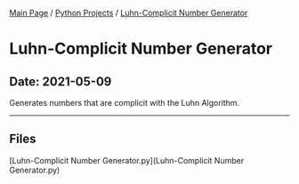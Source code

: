 [Main Page](/) / [Python Projects](/python) / [Luhn-Complicit Number Generator](/python/2019-11-27_Stock_Price_Predictor)

# Luhn-Complicit Number Generator

## Date: 2021-05-09

Generates numbers that are complicit with the Luhn Algorithm.

-----

## Files

[Luhn-Complicit Number Generator.py](Luhn-Complicit Number Generator.py)